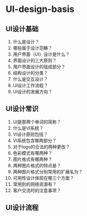 # UI-design-basis
## UI设计基础

1. 什么是设计？
2. 哪些属于设计范畴？
3. 用户界面（UI）设计是什么？
4. 界面设计的三大原则？
5. 用户界面设计的组成部分？
6. 结构设计的分类？
7. 什么是交互设计？
8. UI设计工作流程？
9. UI设计的发展方向？



## UI设计常识

1. UI是那两个单词的简称？
2. 什么是VI系统？
3. VI设计原则包括？
4. VI系统包含哪两部分？
5. 对于logo的合法的两种更改？
6. 色彩模式有哪两种？
7. 图片格式有哪两种？
8. 两种图片格式的特点是？
9. 两种图片格式分别常用的扩展名为？
10. 可用性设计体现在哪三个方面？
11. 常用到的网络资源有？
12. 客户交流时的注意事项？



## UI设计流程
